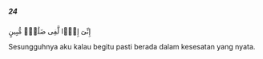 ##### 24

<span class="ayah">إِنِّىٓ إِذًۭا لَّفِى ضَلَٰلٍۢ مُّبِينٍ</span>

<span class="ayah_translation">Sesungguhnya aku kalau begitu pasti berada dalam kesesatan yang nyata.</span>
